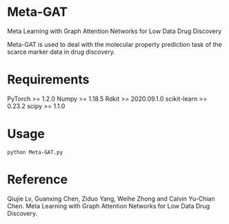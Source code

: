 # Meta-GAT

Meta Learning with Graph Attention Networks for Low Data Drug Discovery

Meta-GAT is used to deal with the molecular property prediction task of the scarce marker data in drug discovery.

# Requirements

PyTorch >= 1.2.0
Numpy >= 1.18.5
Rdkit >= 2020.09.1.0
scikit-learn >= 0.23.2
scipy >= 1.1.0


# Usage


```
python Meta-GAT.py
```


#  Reference

Qiujie Lv, Guanxing Chen, Ziduo Yang, Weihe Zhong and Calvin Yu-Chian Chen. Meta Learning with Graph Attention Networks for Low Data Drug Discovery.
